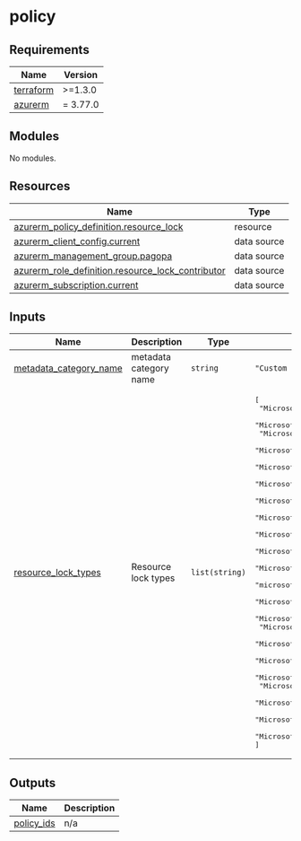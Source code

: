 # policy

<!-- markdownlint-disable -->
<!-- BEGIN_TF_DOCS -->
## Requirements

| Name | Version |
|------|---------|
| <a name="requirement_terraform"></a> [terraform](#requirement\_terraform) | >=1.3.0 |
| <a name="requirement_azurerm"></a> [azurerm](#requirement\_azurerm) | = 3.77.0 |

## Modules

No modules.

## Resources

| Name | Type |
|------|------|
| [azurerm_policy_definition.resource_lock](https://registry.terraform.io/providers/hashicorp/azurerm/3.77.0/docs/resources/policy_definition) | resource |
| [azurerm_client_config.current](https://registry.terraform.io/providers/hashicorp/azurerm/3.77.0/docs/data-sources/client_config) | data source |
| [azurerm_management_group.pagopa](https://registry.terraform.io/providers/hashicorp/azurerm/3.77.0/docs/data-sources/management_group) | data source |
| [azurerm_role_definition.resource_lock_contributor](https://registry.terraform.io/providers/hashicorp/azurerm/3.77.0/docs/data-sources/role_definition) | data source |
| [azurerm_subscription.current](https://registry.terraform.io/providers/hashicorp/azurerm/3.77.0/docs/data-sources/subscription) | data source |

## Inputs

| Name | Description | Type | Default | Required |
|------|-------------|------|---------|:--------:|
| <a name="input_metadata_category_name"></a> [metadata\_category\_name](#input\_metadata\_category\_name) | metadata category name | `string` | `"Custom PagoPA"` | no |
| <a name="input_resource_lock_types"></a> [resource\_lock\_types](#input\_resource\_lock\_types) | Resource lock types | `list(string)` | <pre>[<br/>  "Microsoft.DocumentDB/databaseAccounts",<br/>  "Microsoft.Storage/storageAccounts",<br/>  "Microsoft.Cache/Redis",<br/>  "Microsoft.Network/publicIPAddresses",<br/>  "Microsoft.DBforPostgreSQL/servers",<br/>  "Microsoft.DBforPostgreSQL/flexibleServers",<br/>  "Microsoft.DataProtection/backupVaults",<br/>  "Microsoft.Network/applicationGateways",<br/>  "Microsoft.Network/natGateways",<br/>  "Microsoft.Network/virtualNetworkGateways",<br/>  "Microsoft.OperationalInsights/workspaces",<br/>  "microsoft.insights/components",<br/>  "Microsoft.ContainerService/ManagedClusters",<br/>  "Microsoft.Cdn/profiles",<br/>  "Microsoft.KeyVault/vaults",<br/>  "Microsoft.EventHub/Namespaces",<br/>  "Microsoft.EventHub/namespaces/eventhubs",<br/>  "Microsoft.DataFactory/factories",<br/>  "Microsoft.Kusto/Clusters",<br/>  "Microsoft.ManagedIdentity/userAssignedIdentities",<br/>  "Microsoft.NotificationHubs/namespaces",<br/>  "Microsoft.NotificationHubs/namespaces/notificationHubs"<br/>]</pre> | no |

## Outputs

| Name | Description |
|------|-------------|
| <a name="output_policy_ids"></a> [policy\_ids](#output\_policy\_ids) | n/a |
<!-- END_TF_DOCS -->
